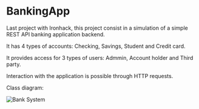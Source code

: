 # BankingApp

Last project with Ironhack, this project consist in a simulation of a simple REST API banking application backend.

It has 4 types of accounts: Checking, Savings, Student and Credit card.

It provides access for 3 types of users: Admmin, Account holder and Third party.

Interaction with the application is possible through HTTP requests.

Class diagram:

![Bank System](https://user-images.githubusercontent.com/92159714/197336169-08a89049-4d60-4369-974f-d3ed8b3083f6.jpg)

